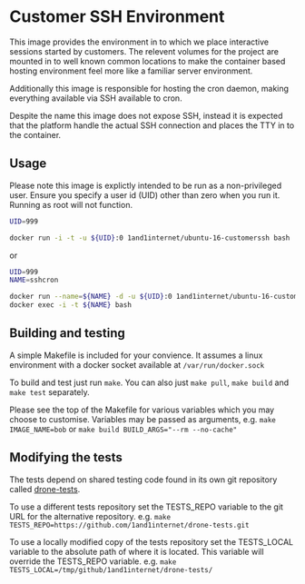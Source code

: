 # Customer SSH Environment

This image provides the environment in to which we place interactive sessions started by customers. The relevent volumes for the project are mounted in to well known common locations to make the container based hosting environment feel more like a familiar server environment.

Additionally this image is responsible for hosting the cron daemon, making everything available via SSH available to cron.

Despite the name this image does not expose SSH, instead it is expected that the platform handle the actual SSH connection and places the TTY in to the container.

## Usage

Please note this image is explictly intended to be run as a non-privileged user. Ensure you specify a user id (UID) other than zero when you run it. Running as root will not function.


```bash
UID=999

docker run -i -t -u ${UID}:0 1and1internet/ubuntu-16-customerssh bash
```

or

```bash
UID=999
NAME=sshcron

docker run --name=${NAME} -d -u ${UID}:0 1and1internet/ubuntu-16-customerssh /init/run_forever.sh
docker exec -i -t ${NAME} bash
```

## Building and testing

A simple Makefile is included for your convience. It assumes a linux environment with a docker socket available at `/var/run/docker.sock`

To build and test just run `make`.
You can also just `make pull`, `make build` and `make test` separately.

Please see the top of the Makefile for various variables which you may choose to customise. Variables may be passed as arguments, e.g. `make IMAGE_NAME=bob` or `make build BUILD_ARGS="--rm --no-cache"`

## Modifying the tests

The tests depend on shared testing code found in its own git repository called [drone-tests](https://github.com/1and1internet/drone-tests).

To use a different tests repository set the TESTS_REPO variable to the git URL for the alternative repository. e.g. `make TESTS_REPO=https://github.com/1and1internet/drone-tests.git`

To use a locally modified copy of the tests repository set the TESTS_LOCAL variable to the absolute path of where it is located. This variable will override the TESTS_REPO variable. e.g. `make TESTS_LOCAL=/tmp/github/1and1internet/drone-tests/`
